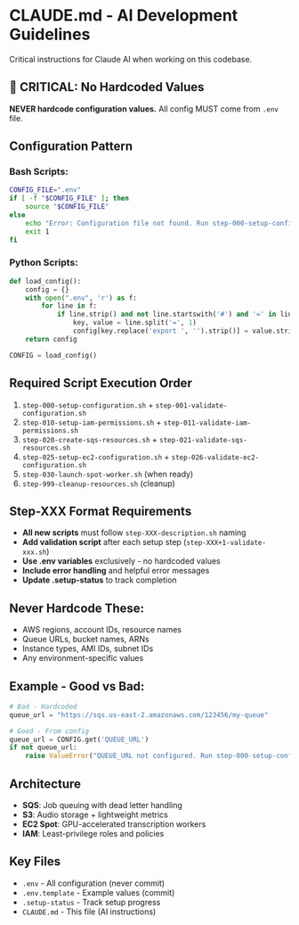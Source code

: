 # CLAUDE.md - AI Development Guidelines

Critical instructions for Claude AI when working on this codebase.

## 🚨 CRITICAL: No Hardcoded Values

**NEVER hardcode configuration values.** All config MUST come from `.env` file.

## Configuration Pattern

### Bash Scripts:
```bash
CONFIG_FILE=".env"
if [ -f "$CONFIG_FILE" ]; then
    source "$CONFIG_FILE"
else
    echo "Error: Configuration file not found. Run step-000-setup-configuration.sh first."
    exit 1
fi
```

### Python Scripts:
```python
def load_config():
    config = {}
    with open(".env", 'r') as f:
        for line in f:
            if line.strip() and not line.startswith('#') and '=' in line:
                key, value = line.split('=', 1)
                config[key.replace('export ', '').strip()] = value.strip().strip('"')
    return config

CONFIG = load_config()
```

## Required Script Execution Order

1. `step-000-setup-configuration.sh` + `step-001-validate-configuration.sh`
2. `step-010-setup-iam-permissions.sh` + `step-011-validate-iam-permissions.sh`
3. `step-020-create-sqs-resources.sh` + `step-021-validate-sqs-resources.sh`
4. `step-025-setup-ec2-configuration.sh` + `step-026-validate-ec2-configuration.sh`
5. `step-030-launch-spot-worker.sh` (when ready)
6. `step-999-cleanup-resources.sh` (cleanup)

## Step-XXX Format Requirements

- **All new scripts** must follow `step-XXX-description.sh` naming
- **Add validation script** after each setup step (`step-XXX+1-validate-xxx.sh`)
- **Use .env variables** exclusively - no hardcoded values
- **Include error handling** and helpful error messages
- **Update .setup-status** to track completion

## Never Hardcode These:

- AWS regions, account IDs, resource names
- Queue URLs, bucket names, ARNs
- Instance types, AMI IDs, subnet IDs
- Any environment-specific values

## Example - Good vs Bad:

```python
# Bad - Hardcoded
queue_url = "https://sqs.us-east-2.amazonaws.com/123456/my-queue"

# Good - From config
queue_url = CONFIG.get('QUEUE_URL')
if not queue_url:
    raise ValueError("QUEUE_URL not configured. Run step-000-setup-configuration.sh")
```

## Architecture

- **SQS**: Job queuing with dead letter handling
- **S3**: Audio storage + lightweight metrics
- **EC2 Spot**: GPU-accelerated transcription workers  
- **IAM**: Least-privilege roles and policies

## Key Files

- `.env` - All configuration (never commit)
- `.env.template` - Example values (commit)
- `.setup-status` - Track setup progress
- `CLAUDE.md` - This file (AI instructions)
